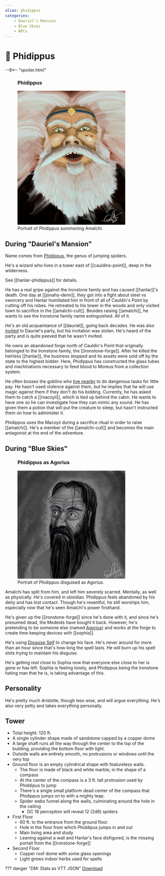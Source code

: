 ```yaml
---
alias: phidippus
categories:
    - Dauriel's Mansion
    - Blue Skies
    - NPCs
---
```

# 🔐 Phidippus

--8<-- "spoiler.html"

<figure class="infobox right">
  <h3>Phidippus</h3>
  <a href="/assets/images/phidippus-full.png">
    <img src="/assets/images/phidippus-tiny.png" />
  </a>
  <figcaption>
    Portrait of Phidippus summoning Amalchi.
  </figcaption>
</figure>

## During "Dauriel's Mansion"

Name comes from [Phidippus](https://en.wikipedia.org/wiki/Phidippus), the genus of jumping spiders.

He's a wizard who lives in a tower east of [[cauldins-point]], deep in the wilderness.

See [[hanlar-phidippus]] for details.

He has a real gripe against the Ironstone family and has caused [[hanlar]]'s death. One day at [[jonahs-denn]], they got into a fight about steel vs sworcery and Hanlar humiliated him in front of all of Cauldin's Point by cutting off his robes. He retreated to his tower in the woods and only visited town to sacrifice in the [[amalchi-cult]]. Besides raising [[amalchi]], he wants to see the Ironstone family name extinguished. All of it.

He's an old acquaintance of [[dauriel]], going back decades. He was also [invited](../handouts/dauriels-invitation.md) to Dauriel's party, but his invitation was stolen. He's heard of the party and is quite peeved that he wasn't invited.

He owns an abandoned forge north of Cauldin's Point that originally belonged to the Ironstone family, the [[ironstone-forge]]. After he killed the heirless [[hanlar]], the business stopped and its assets were sold off by the state to the highest bidder. Here, Phidippus has constructed the glass tubes and machinations necessary to feed blood to Moreus from a collection system.

He often bosses the goblins who [live nearby](../places/au-original-hq.md) to do dangerous tasks for little pay. He hasn't used violence against them, but he implies that he will use magic against them if they don't do his bidding. Currently, he has asked them to catch a [[macoyii]], which is tied up behind the cabin. He wants to have one so he can investigate how they can mimic any sound. He has given them a potion that will put the creature to sleep, but hasn't instructed them on how to administer it.

Phidippus uses the Macoyii during a sacrifice ritual in order to raise [[amalchi]]. He's a member of the [[amalchi-cult]] and becomes the main antagonist at the end of the adventure.

## During "Blue Skies"

<figure class="infobox right">
  <h3>Phidippus as Agorius</h3>
  <a href="/assets/images/agorius-full.png">
    <img src="/assets/images/agorius-tiny.png" />
  </a>
  <figcaption>
    Portrait of Phidippus disguised as Agorius.
  </figcaption>
</figure>

Amalchi has split from him, and left him severely scarred. Mentally, as well as physically. He's covered in obsidian. Phidippus feels abandoned by his deity and has lost contact. Though he's resentful, he still worships him, especially now that he's seen Amalchi's power firsthand.

He's given up the [[ironstone-forge]] since he's done with it, and since he's presumed dead, the Medeids have bought it back. However, he's pretending to be someone else (named [Agorius](https://en.wikipedia.org/wiki/Agorius)) and works at the forge to create time keeping devices with [[sophia]].

He's using [Disguise Self](https://roll20.net/compendium/dnd5e/Disguise%20Self) to change his face. He's never around for more than an hour since that's how long the spell lasts. He will burn up his spell slots trying to maintain his disguise.

He's getting *real* close to Sophia now that everyone else close to her is gone or has left. Sophia is feeling lonely, and Phidippus being the Ironstone hating man that he is, is taking advantage of this.

## Personality

He's pretty much Aristotle, though less wise, and will argue everything. He's also very petty and takes everything personally.

## Tower

- Total height: 120 ft.
- A single cylinder shape made of sandstone capped by a copper dome
- A large shaft runs all the way through the center to the top of the building, providing the bottom floor with light.
- Outside walls are entirely smooth, no protrusions or windows until the very top
- Ground floor is an empty cylindrical shape with featureless walls.
  - The floor is made of black and white marble, in the shape of a compass
  - At the center of the compass is a 3 ft. tall protrusion used by Phiddipus to jump
  - There's a single small platform dead center of the compass that Phidippus jumps on to with a mighty leap.
  - Spider webs funnel along the walls, culminating around the hole in the ceiling
    - DC 18 perception will reveal 12 (2d8) spiders
- First Floor
  - 60 ft. to the entrance from the ground floor.
  - Hole in the floor from which Phiddipus jumps in and out
  - Main living area and study
  - Leaning against a wall and Hanlar's face disfigured, is the missing portait from the [[ironstone-forge]]
- Second Floor
  - Copper roof dome with some glass openings
  - Light grows indoor herbs used for spells

??? danger "DM: Stats as VTT JSON"
    [Download](/assets/json/phidippus.json)
